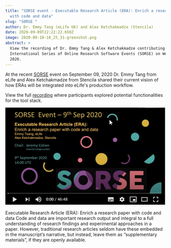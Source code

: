 ```yaml
---
title: "SORSE event - Executable Research Article (ERA): Enrich a research paper
  with code and data"
slug: "SORSE "
author: Dr. Emmy Tang (eLife UK) and Alex Ketchakmadze (Stencila)
date: 2020-09-09T22:22:22.650Z
image: 2020-09-10-10_25_31-greenshot.png
abstract: >
  View the recording of Dr. Emmy Tang & Alex Ketchakmadze contributing to the
  International Series of Online Research Software Events (SORSE) on Wed 9 Sept
  2020.
---
```

At the recent [SORSE](https://sorse.github.io//programme/software-demos/event-019/) event on September 09, 2020 Dr. Emmy Tang from eLife and Alex Ketchakmadze from Stencila shared their current vision of how ERAs will be integrated into eLife's production workflow. 

View the full [recording](https://www.youtube.com/watch?v=_uRKBdEHhS0&feature=emb_logo) where participants explored potential functionalities for the tool stack.

![](2020-09-10-11_43_30-greenshot.png)

Executable Research Article (ERA): Enrich a research paper with code and data Code and data are important research output and integral to a full understanding of research findings and experimental approaches in a paper. However, traditional research articles seldom have these embedded in the manuscript’s narrative, but instead, leave them as “supplementary materials”, if they are openly available.